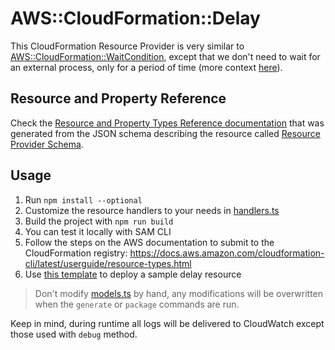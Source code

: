 # AWS::CloudFormation::Delay

This CloudFormation Resource Provider is very similar to [AWS::CloudFormation::WaitCondition](https://docs.aws.amazon.com/AWSCloudFormation/latest/UserGuide/aws-properties-waitcondition.html), except that we don't need to wait for an external process, only for a period of time (more context [here](https://github.com/aws-cloudformation/aws-cloudformation-coverage-roadmap/issues/589)).

## Resource and Property Reference

Check the [Resource and Property Types Reference documentation](./docs/README.md) that was generated from the JSON schema describing the resource called [Resource Provider Schema](./oc-cloudformation-delay.json).

## Usage

1. Run `npm install --optional`
2. Customize the resource handlers to your needs in [handlers.ts](./src/handlers.ts)
3. Build the project with `npm run build`
4. You can test it locally with SAM CLI
5. Follow the steps on the AWS documentation to submit to the CloudFormation registry: https://docs.aws.amazon.com/cloudformation-cli/latest/userguide/resource-types.html
6. Use [this template](./sample.yml) to deploy a sample delay resource

> Don't modify [models.ts](./src/models.ts) by hand, any modifications will be overwritten when the `generate` or `package` commands are run.

Keep in mind, during runtime all logs will be delivered to CloudWatch except those used with `debug` method.
